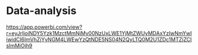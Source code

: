 # Data-analysis
https://app.powerbi.com/view?r=eyJrIjoiNDY5Yzk1MzctMmNjMy00NzUxLWE1YjMtZWUyMDAxYzIwNmYwIiwidCI6ImVhZjYyNGM4LWEwYzQtNDE5NS04N2QyLTQ0M2U1ZDc1MTZjZCIsImMiOjh9
